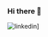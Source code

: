 ### Hi there 👋

![linkedin]([https://img.shields.io/badge/Linkedin-0e76a8?style=for-the-badge&logo=Linkedin&logoColor=white](https://www.linkedin.com/in/rcasalins/))]

<!--
**rcasalins/rcasalins** is a ✨ _special_ ✨ repository because its `README.md` (this file) appears on your GitHub profile.

Here are some ideas to get you started:

- 🔭 I’m currently working on ...
- 🌱 I’m currently learning ...
- 👯 I’m looking to collaborate on ...
- 🤔 I’m looking for help with ...
- 💬 Ask me about ...
- 📫 How to reach me: ...
- 😄 Pronouns: ...
- ⚡ Fun fact: ...
-->
